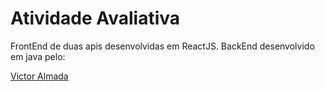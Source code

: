 # Atividade Avaliativa  

FrontEnd de duas apis desenvolvidas em ReactJS.
BackEnd desenvolvido em java pelo: <p><a href="https://github.com/Almadavic/">Victor Almada</a></p>
